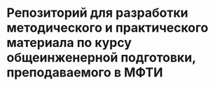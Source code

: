 # Репозиторий для разработки методического и практического материала по курсу общеинженерной подготовки, преподаваемого в МФТИ